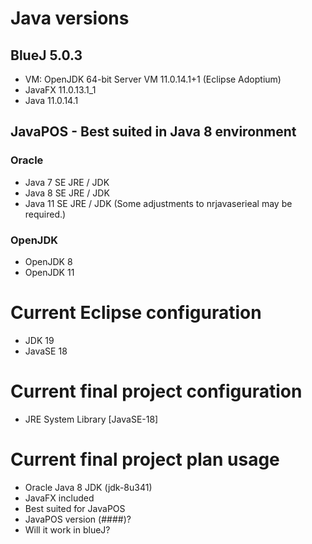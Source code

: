 # Java versions

## BlueJ 5.0.3
- VM: OpenJDK 64-bit Server VM 11.0.14.1+1 (Eclipse Adoptium)
- JavaFX 11.0.13.1_1
- Java 11.0.14.1

## JavaPOS - Best suited in Java 8 environment
### Oracle
- Java 7 SE JRE / JDK
- Java 8 SE JRE / JDK
- Java 11 SE JRE / JDK (Some adjustments to nrjavaserieal may be required.)

### OpenJDK
- OpenJDK 8
- OpenJDK 11

# Current Eclipse configuration
- JDK 19
- JavaSE 18

# Current final project configuration
- JRE System Library [JavaSE-18]

# Current final project plan usage
- Oracle Java 8 JDK (jdk-8u341)
- JavaFX included
- Best suited for JavaPOS
- JavaPOS version (####)?
- Will it work in blueJ?
